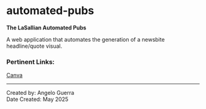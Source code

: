 # automated-pubs
**The LaSallian Automated Pubs**

A web application that automates the generation of a newsbite headline/quote visual.

### Pertinent Links:
[Canva](https://www.canva.com/design/DAGV99JngTw/za16UjmgKo59PFSuAdA0bA/edit?utm_content=DAGV99JngTw&utm_campaign=designshare&utm_medium=link2&utm_source=sharebutton)

---

Created by: Angelo Guerra<br>
Date Created: May 2025
